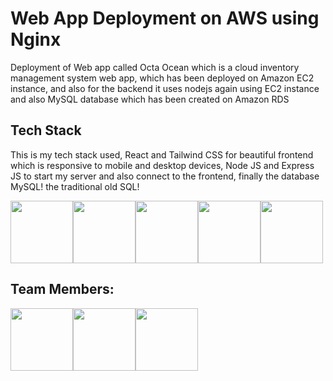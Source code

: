 
#  Web App Deployment on AWS using Nginx

Deployment of Web app called Octa Ocean which is a cloud inventory management system web app, which has been deployed on Amazon EC2 instance, and also for the backend it uses nodejs again using EC2 instance and also MySQL database which has been created on Amazon RDS

## Tech Stack
This is my tech stack used, React and Tailwind CSS for beautiful frontend which is responsive to mobile and desktop devices, Node JS and Express JS to start my server and also connect to the frontend, finally the database MySQL! the traditional old SQL!

<img src="https://upload.wikimedia.org/wikipedia/commons/thumb/d/d5/Tailwind_CSS_Logo.svg/2048px-Tailwind_CSS_Logo.svg.png" height="100" width="100"><img src="https://user-images.githubusercontent.com/25181517/183897015-94a058a6-b86e-4e42-a37f-bf92061753e5.png" height="100" width="100"><img src="https://user-images.githubusercontent.com/25181517/183568594-85e280a7-0d7e-4d1a-9028-c8c2209e073c.png" height="100" width="100"><img src="https://user-images.githubusercontent.com/25181517/183859966-a3462d8d-1bc7-4880-b353-e2cbed900ed6.png" height="100" width="100"><img src="https://user-images.githubusercontent.com/25181517/183896128-ec99105a-ec1a-4d85-b08b-1aa1620b2046.png" height="100" width="100">



  

##  Team Members:
<img src="https://avatars.githubusercontent.com/u/89800801?v=4" height="100" width="100"></img><img src="https://avatars.githubusercontent.com/u/113047828?v=4"  height="100" width="100"></img><img src="https://avatars.githubusercontent.com/u/84673594?v=4" height="100" width="100"></img>
